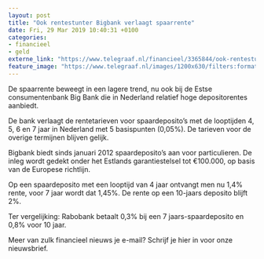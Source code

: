 ```yaml
---
layout: post
title: "Ook rentestunter Bigbank verlaagt spaarrente"
date: Fri, 29 Mar 2019 10:40:31 +0100
categories: 
- financieel 
- geld 
externe_link: "https://www.telegraaf.nl/financieel/3365844/ook-rentestunter-bigbank-verlaagt-spaarrente"
feature_image: "https://www.telegraaf.nl/images/1200x630/filters:format(jpeg):quality(80)/cdn-kiosk-api.telegraaf.nl/6684f354-5253-11e9-8a46-02c309bc01c1.png"
---
```


<p class="intro">De spaarrente beweegt in een lagere trend, nu ook bij de Estse consumentenbank Big Bank die in Nederland relatief hoge depositorentes aanbiedt.</p> <p>De bank verlaagt de rentetarieven voor spaardeposito’s met de looptijden 4, 5, 6 en 7 jaar in Nederland met 5 basispunten (0,05%). De tarieven voor de overige termijnen blijven gelijk.</p><p>Bigbank biedt sinds januari 2012 spaardeposito’s aan voor particulieren. De inleg wordt gedekt onder het Estlands garantiestelsel tot €100.000, op basis van de Europese richtlijn.</p><p>Op een spaardeposito met een looptijd van 4 jaar ontvangt men nu 1,4% rente, voor 7 jaar wordt dat 1,45%. De rente op een 10-jaars deposito blijft 2%.</p><p>Ter vergelijking: Rabobank betaalt 0,3% bij een 7 jaars-spaardeposito en 0,8% voor 10 jaar.</p><p>Meer van zulk financieel nieuws je e-mail? Schrijf je hier in voor onze nieuwsbrief.</p>

